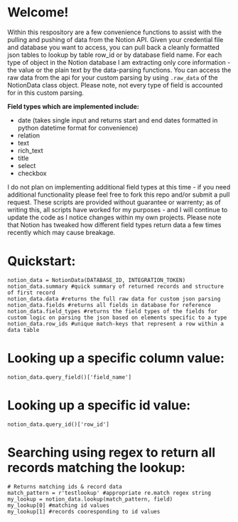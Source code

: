 # Welcome! 

Within this respository are a few convenience functions to assist with the pulling and pushing of data from the Notion API.
Given your credential file and database you want to access, you can pull back a cleanly formatted json tables to lookup by table row_id or by database field name.
For each type of object in the Notion database I am extracting only core information - the value or the plain text by the data-parsing functions.
You can access the raw data from the api for your custom parsing by using `.raw_data` of the NotionData class object.
Please note, not every type of field is accounted for in this custom parsing. 

**Field types which are implemented include:**
- date (takes single input and returns start and end dates formatted in python datetime format for convenience)
- relation
- text
- rich_text
- title
- select
- checkbox

I do not plan on implementing additional field types at this time - if you need additional functionality please feel free to fork this repo and/or submit a pull request.
These scripts are provided without guarantee or warrenty; as of writing this, all scripts have worked for my purposes - and I will continue to update the code as I notice changes within my own projects.
Please note that Notion has tweaked how different field types return data a few times recently which may cause breakage.

# Quickstart:
```
notion_data = NotionData(DATABASE_ID, INTEGRATION_TOKEN)
notion_data.summary #quick summary of returned records and structure of first record
notion_data.data #returns the full raw data for custom json parsing
notion_data.fields #returns all fields in database for reference
notion_data.field_types #returns the field types of the fields for custom logic on parsing the json based on elements specific to a type
notion_data.row_ids #unique match-keys that represent a row within a data table
```
# Looking up a specific column value:
`notion_data.query_field()['field_name']`

# Looking up a specific id value: 
`notion_data.query_id()['row_id']`

# Searching using regex to return all records matching the lookup:
```
# Returns matching ids & record data
match_pattern = r'testlookup' #appropriate re.match regex string
my_lookup = notion_data.lookup(match_pattern, field)
my_lookup[0] #matching id values
my_lookup[1] #records cooresponding to id values

```
